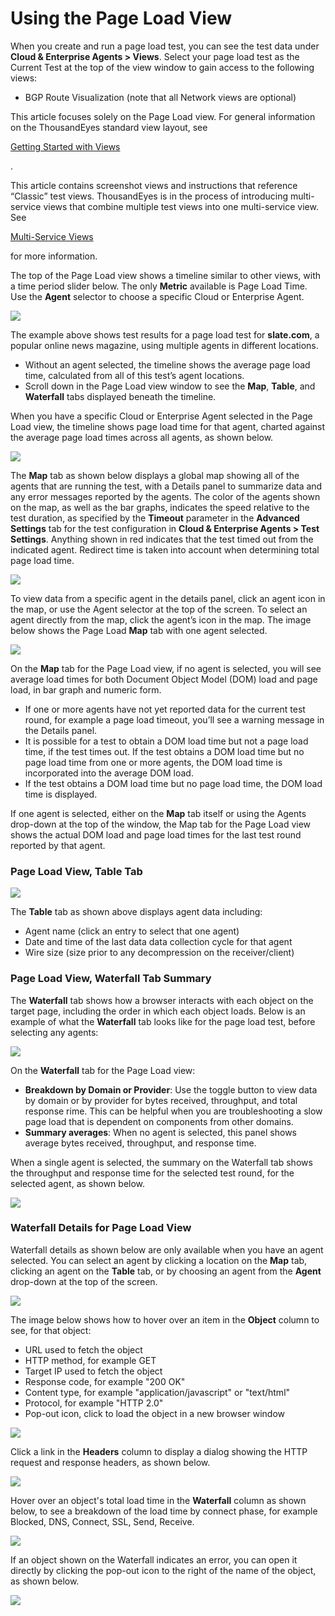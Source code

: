 # Using the Page Load View

When you create and run a page load test, you can see the test data under **Cloud & Enterprise Agents > Views**. Select your page load test as the Current Test at the top of the view window to gain access to the following views:

* BGP Route Visualization (note that all Network views are optional)

This article focuses solely on the Page Load view. For general information on the ThousandEyes standard view layout, see

[Getting Started with Views](https://docs.thousandeyes.com/product-documentation/getting-started/getting-started-with-views)

.

This article contains screenshot views and instructions that reference “Classic” test views. ThousandEyes is in the process of introducing multi-service views that combine multiple test views into one multi-service view. See

[Multi-Service Views](https://docs.thousandeyes.com/product-documentation/internet-and-wan-monitoring/tests/multi-service-views)

for more information.

The top of the Page Load view shows a timeline similar to other views, with a time period slider below. The only **Metric** available is Page Load Time. Use the **Agent** selector to choose a specific Cloud or Enterprise Agent.

![](https://2360053865-files.gitbook.io/\~/files/v0/b/gitbook-x-prod.appspot.com/o/spaces%2F-M4QARF6s57qxMrOHDTZ%2Fuploads%2Fgit-blob-7562a771fedf6ff13eea7adb07b77c4abf754b5a%2Fpage-load-view-001-first-load-timeline-top.png?alt=media)

The example above shows test results for a page load test for **slate.com**, a popular online news magazine, using multiple agents in different locations.

* Without an agent selected, the timeline shows the average page load time, calculated from all of this test’s agent locations.
* Scroll down in the Page Load view window to see the **Map**, **Table**, and **Waterfall** tabs displayed beneath the timeline.

When you have a specific Cloud or Enterprise Agent selected in the Page Load view, the timeline shows page load time for that agent, charted against the average page load times across all agents, as shown below.

![](https://2360053865-files.gitbook.io/\~/files/v0/b/gitbook-x-prod.appspot.com/o/spaces%2F-M4QARF6s57qxMrOHDTZ%2Fuploads%2Fgit-blob-85a6ead049ca2bfb6b8f620865759739292b9ced%2Fpage-load-view-002-timeline-agent-selected.png?alt=media)

The **Map** tab as shown below displays a global map showing all of the agents that are running the test, with a Details panel to summarize data and any error messages reported by the agents. The color of the agents shown on the map, as well as the bar graphs, indicates the speed relative to the test duration, as specified by the **Timeout** parameter in the **Advanced Settings** tab for the test configuration in **Cloud & Enterprise Agents > Test Settings**. Anything shown in red indicates that the test timed out from the indicated agent. Redirect time is taken into account when determining total page load time.

![](https://2360053865-files.gitbook.io/\~/files/v0/b/gitbook-x-prod.appspot.com/o/spaces%2F-M4QARF6s57qxMrOHDTZ%2Fuploads%2Fgit-blob-82bf814f684e266ed9f9ca972e17fb2b861c9dfd%2Fpage-load-view-003-map-all-agents.png?alt=media)

To view data from a specific agent in the details panel, click an agent icon in the map, or use the Agent selector at the top of the screen. To select an agent directly from the map, click the agent’s icon in the map. The image below shows the Page Load **Map** tab with one agent selected.

![](https://2360053865-files.gitbook.io/\~/files/v0/b/gitbook-x-prod.appspot.com/o/spaces%2F-M4QARF6s57qxMrOHDTZ%2Fuploads%2Fgit-blob-bf6ca93af8f84b873370a3276a6e08ea0c5669c8%2Fpage-load-view-004-map-one-agent-selected.png?alt=media)

On the **Map** tab for the Page Load view, if no agent is selected, you will see average load times for both Document Object Model (DOM) load and page load, in bar graph and numeric form.

* If one or more agents have not yet reported data for the current test round, for example a page load timeout, you’ll see a warning message in the Details panel.
* It is possible for a test to obtain a DOM load time but not a page load time, if the test times out. If the test obtains a DOM load time but no page load time from one or more agents, the DOM load time is incorporated into the average DOM load.
* If the test obtains a DOM load time but no page load time, the DOM load time is displayed.

If one agent is selected, either on the **Map** tab itself or using the Agents drop-down at the top of the window, the Map tab for the Page Load view shows the actual DOM load and page load times for the last test round reported by that agent.

### Page Load View, Table Tab <a href="#page-load-view-table-tab" id="page-load-view-table-tab"></a>

![](https://2360053865-files.gitbook.io/\~/files/v0/b/gitbook-x-prod.appspot.com/o/spaces%2F-M4QARF6s57qxMrOHDTZ%2Fuploads%2Fgit-blob-1e4eae49bf2d8b44b159e2879b254a6db14e33d9%2Fpage-load-view-005-table-tab.png?alt=media)

The **Table** tab as shown above displays agent data including:

* Agent name (click an entry to select that one agent)
* Date and time of the last data data collection cycle for that agent
* Wire size (size prior to any decompression on the receiver/client)

### Page Load View, Waterfall Tab Summary <a href="#page-load-view-waterfall-tab-summary" id="page-load-view-waterfall-tab-summary"></a>

The **Waterfall** tab shows how a browser interacts with each object on the target page, including the order in which each object loads. Below is an example of what the **Waterfall** tab looks like for the page load test, before selecting any agents:

![](https://2360053865-files.gitbook.io/\~/files/v0/b/gitbook-x-prod.appspot.com/o/spaces%2F-M4QARF6s57qxMrOHDTZ%2Fuploads%2Fgit-blob-0c6095557894a59e4a382daa418da4e16149f890%2Fpage-load-view-006-waterfall-no-agent-by-domain.png?alt=media)

On the **Waterfall** tab for the Page Load view:

* **Breakdown by Domain or Provider**: Use the toggle button to view data by domain or by provider for bytes received, throughput, and total response rime. This can be helpful when you are troubleshooting a slow page load that is dependent on components from other domains.
* **Summary averages**: When no agent is selected, this panel shows average bytes received, throughput, and response time.

When a single agent is selected, the summary on the Waterfall tab shows the throughput and response time for the selected test round, for the selected agent, as shown below.

![](https://2360053865-files.gitbook.io/\~/files/v0/b/gitbook-x-prod.appspot.com/o/spaces%2F-M4QARF6s57qxMrOHDTZ%2Fuploads%2Fgit-blob-c3b02b1747fd466db02d9b26d810caf55c62a7a6%2Fpage-load-view-007-waterfall-summary-one-agent.png?alt=media)

### Waterfall Details for Page Load View <a href="#waterfall-details-for-page-load-view" id="waterfall-details-for-page-load-view"></a>

Waterfall details as shown below are only available when you have an agent selected. You can select an agent by clicking a location on the **Map** tab, clicking an agent on the **Table** tab, or by choosing an agent from the **Agent** drop-down at the top of the screen.

![](https://2360053865-files.gitbook.io/\~/files/v0/b/gitbook-x-prod.appspot.com/o/spaces%2F-M4QARF6s57qxMrOHDTZ%2Fuploads%2Fgit-blob-b45db9fe236d47b74860175281aed65fdb3dc020%2Fpage-load-view-008-page-load-waterfall-detail.png?alt=media)

The image below shows how to hover over an item in the **Object** column to see, for that object:

* URL used to fetch the object
* HTTP method, for example GET
* Target IP used to fetch the object
* Response code, for example "200 OK"
* Content type, for example "application/javascript" or "text/html"
* Protocol, for example "HTTP 2.0"
* Pop-out icon, click to load the object in a new browser window

![](https://2360053865-files.gitbook.io/\~/files/v0/b/gitbook-x-prod.appspot.com/o/spaces%2F-M4QARF6s57qxMrOHDTZ%2Fuploads%2Fgit-blob-41244fce60c2a4de0b68a8faa8f5754525939f85%2Fpage-load-view-009-waterfall-object-detail.png?alt=media)

Click a link in the **Headers** column to display a dialog showing the HTTP request and response headers, as shown below.

![](https://2360053865-files.gitbook.io/\~/files/v0/b/gitbook-x-prod.appspot.com/o/spaces%2F-M4QARF6s57qxMrOHDTZ%2Fuploads%2Fgit-blob-402c650b66fa117cf63060e7cab2e6c600db7c8f%2Fpage-load-view-010-request-response-header.png?alt=media)

Hover over an object's total load time in the **Waterfall** column as shown below, to see a breakdown of the load time by connect phase, for example Blocked, DNS, Connect, SSL, Send, Receive.

![](https://2360053865-files.gitbook.io/\~/files/v0/b/gitbook-x-prod.appspot.com/o/spaces%2F-M4QARF6s57qxMrOHDTZ%2Fuploads%2Fgit-blob-fe7a88eb29f9470e801b15c0cd9563a13fabbe25%2Fpage-load-view-011-object-load-time-detail.png?alt=media)

If an object shown on the Waterfall indicates an error, you can open it directly by clicking the pop-out icon to the right of the name of the object, as shown below.

![](https://2360053865-files.gitbook.io/\~/files/v0/b/gitbook-x-prod.appspot.com/o/spaces%2F-M4QARF6s57qxMrOHDTZ%2Fuploads%2Fgit-blob-d00ce6c61d027046883cb99cbe7c02ae17b6fbd2%2Fpage-load-view-012-object-load-error-detail.png?alt=media)
